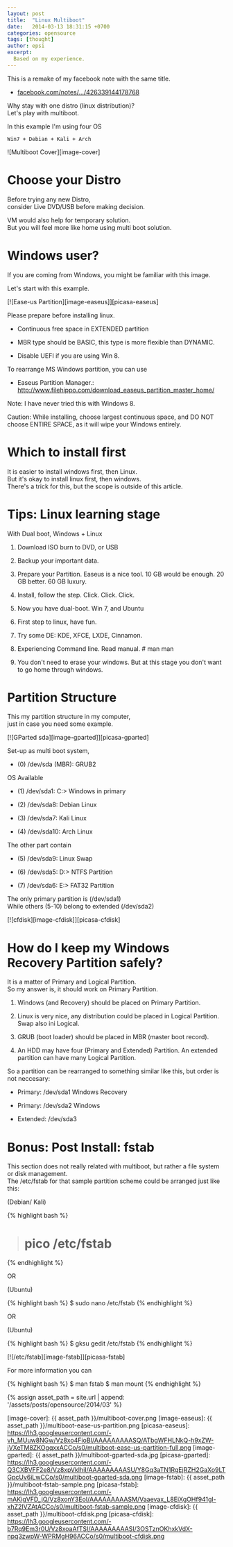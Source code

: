 ```yaml
---
layout: post
title:  "Linux Multiboot"
date:   2014-03-13 18:31:15 +0700
categories: opensource
tags: [thought]
author: epsi
excerpt:
  Based on my experience.
---
```


This is a remake of my facebook note with the same title.

* [facebook.com/notes/.../426339144178768][facebook-note]

Why stay with one distro (linux distribution)?<br/>
Let's play with multiboot.

In this example I'm using four OS

	Win7 + Debian + Kali + Arch

![Multiboot Cover][image-cover]




# Choose your Distro 

Before trying any new Distro,<br/>
consider Live DVD/USB before making decision.

VM would also help for temporary solution.<br/>
But you will feel more like home using multi boot solution.


# Windows user? 

If you are coming from Windows, you might be familiar with this image.

Let's start with this example.

[![Ease-us Partition][image-easeus]][picasa-easeus]


Please prepare before installing linux.

* Continuous free space in EXTENDED partition

* MBR type should be BASIC, this type is more flexible than DYNAMIC.

* Disable UEFI if you are using Win 8.


To rearrange MS Windows partition, you can use

* Easeus Partition Manager.: http://www.filehippo.com/download_easeus_partition_master_home/

Note: I have never tried this with Windows 8.

Caution: While installing, choose largest continuous space, and DO NOT choose ENTIRE SPACE, as it will wipe your Windows entirely.


# Which to install first 

It is easier to install windows first, then Linux.<br/>
But it's okay to install linux first, then windows.<br/>
There's a trick for this, but the scope is outside of this article.


# Tips: Linux learning stage 

With Dual boot, Windows + Linux

1. Download ISO burn to DVD, or USB

2. Backup your important data.

3. Prepare your Partition. Easeus is a nice tool. 10 GB would be enough. 20 GB better. 60 GB luxury.

4. Install, follow the step. Click. Click. Click.

5. Now you have dual-boot. Win 7, and Ubuntu

6. First step to linux, have fun.

7. Try some DE: KDE, XFCE, LXDE, Cinnamon.

8. Experiencing Command line. Read manual. # man man

9. You don't need to erase your windows. But at this stage you don't want to go home through windows.


# Partition Structure 

This my partition structure in my computer,<br/>
just in case you need some example.

[![GParted sda][image-gparted]][picasa-gparted]

Set-up as multi boot system,

* (0) /dev/sda (MBR): GRUB2

OS Available

* (1) /dev/sda1: C:> Windows in primary

* (2) /dev/sda8: Debian Linux

* (3) /dev/sda7: Kali Linux

* (4) /dev/sda10: Arch Linux


The other part contain

* (5) /dev/sda9: Linux Swap

* (6) /dev/sda5: D:> NTFS Partition

* (7) /dev/sda6: E:> FAT32 Partition

The only primary partition is (/dev/sda1)<br/>
While others (5-10) belong to extended (/dev/sda2)

[![cfdisk][image-cfdisk]][picasa-cfdisk]

# How do I keep my Windows Recovery Partition safely? 

It is a matter of Primary and Logical Partition.<br/>
So my answer is, it should work on Primary Partition.

1. Windows (and Recovery) should be placed on Primary Partition.

2. Linux is very nice, any distribution could be placed in Logical Partition. Swap also ini Logical.

3. GRUB (boot loader) should be placed in MBR (master boot record).

4. An HDD may have four (Primary and Extended) Partition. An extended partition can have many Logical Partition.

So a partition can be rearranged to something similar like this, but order is not neccesary:

* Primary: /dev/sda1 Windows Recovery

* Primary: /dev/sda2 Windows

* Extended: /dev/sda3


# Bonus: Post Install: fstab 

This section does not really related with multiboot, but rather a file system or disk management.<br/>
The /etc/fstab for that sample partition scheme could be arranged just like this:

(Debian/ Kali)

{% highlight bash %}
># pico /etc/fstab
{% endhighlight %}

OR

(Ubuntu)

{% highlight bash %}
 $ sudo nano /etc/fstab
{% endhighlight %}

OR

(Ubuntu)

{% highlight bash %}
 $ gksu gedit /etc/fstab
{% endhighlight %}

[![/etc/fstab][image-fstab]][picasa-fstab]

For more information you can

{% highlight bash %}
 $ man fstab
 $ man mount
{% endhighlight %}


[//]: <> ( -- -- -- links below -- -- -- )

{% assign asset_path = site.url | append: '/assets/posts/opensource/2014/03' %}

[facebook-note]: https://www.facebook.com/notes/epsi-r-nurwijayadi/linux-multiboot/426339144178768
[image-cover]: {{ asset_path }}/multiboot-cover.png
[image-easeus]: {{ asset_path }}/multiboot-ease-us-partition.png
[picasa-easeus]: https://lh3.googleusercontent.com/-vh_MUuw8NGw/Vz8xo4FioBI/AAAAAAAAASQ/ATbgWFHLNkQ-h9xZW-jVXeTM8ZKOgqxxACCo/s0/multiboot-ease-us-partition-full.png
[image-gparted]: {{ asset_path }}/multiboot-gparted-sda.jpg
[picasa-gparted]: https://lh3.googleusercontent.com/-Q3CXBVFF2e8/Vz8xpVklhiI/AAAAAAAAASU/Y8Gq3aTN1RgEjRZH2GaXo9LTGpcUv6iLwCCo/s0/multiboot-gparted-sda.png
[image-fstab]: {{ asset_path }}/multiboot-fstab-sample.png
[picasa-fstab]: https://lh3.googleusercontent.com/-mAKigVFD_jQ/Vz8xonY3EoI/AAAAAAAAASM/Vaaevax_L8EiXgOHf941gl-xhZ2IVZAtACCo/s0/multiboot-fstab-sample.png
[image-cfdisk]: {{ asset_path }}/multiboot-cfdisk.png
[picasa-cfdisk]: https://lh3.googleusercontent.com/-b7Rq9Em3r0U/Vz8xoaAfTSI/AAAAAAAAASI/3OSTznOKhxkVdX-npq3zwpW-WPRMgH96ACCo/s0/multiboot-cfdisk.png


